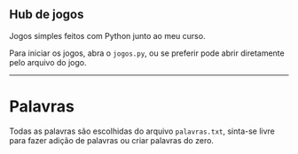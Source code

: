 ## Hub de jogos

Jogos simples feitos com Python junto ao meu curso.

Para iniciar os jogos, abra o `jogos.py`, ou se preferir pode abrir diretamente pelo arquivo do jogo.

---

# Palavras

Todas as palavras são escolhidas do arquivo `palavras.txt`, sinta-se livre para fazer adição de palavras ou criar palavras do zero.

